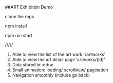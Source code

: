 ##ART Exhibition Demo

clone the repo

npm install

npm run start


/////
1. Able to view the list of the art work '/artworks'
2. Able to view the art detail page 'artworks/{id}'
3. Data stored in redux
4. Small animation: loading/ scrollview/ pagination
5. Navigation smoothly (include go back)
